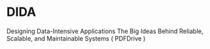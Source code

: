 # DIDA
Designing Data-Intensive Applications The Big Ideas Behind Reliable, Scalable, and Maintainable Systems ( PDFDrive )
